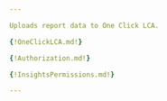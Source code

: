 ```yaml
---

Uploads report data to One Click LCA.

{!OneClickLCA.md!}

{!Authorization.md!}

{!InsightsPermissions.md!}

---
```

